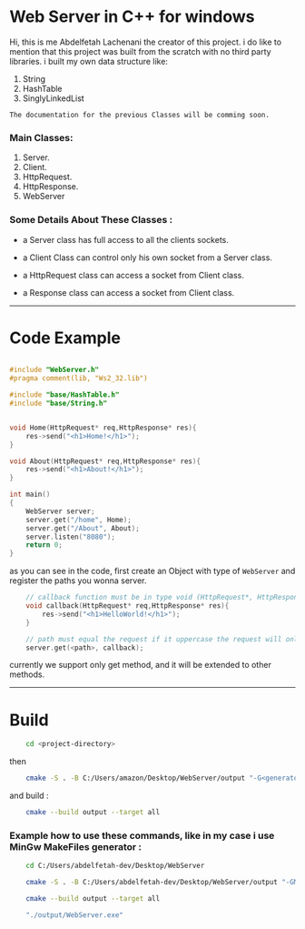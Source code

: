 # Web Server in C++ for windows

Hi, this is me Abdelfetah Lachenani the creator of this project.
i do like to mention that this project was built from the scratch with no third party libraries.
i built my own data structure like:
1. String
2. HashTable
3. SinglyLinkedList

`The documentation for the previous Classes will be comming soon.`

### Main Classes:
1. Server.
2. Client.
3. HttpRequest.
4. HttpResponse.
5. WebServer

### Some Details About These Classes :
- a Server class has full access to all the clients sockets.

- a Client Class can control only his own socket from a Server class.

- a HttpRequest class can access a socket from Client class.

- a Response class can access a socket from Client class.

---

# Code Example

```c++

#include "WebServer.h"
#pragma comment(lib, "Ws2_32.lib")

#include "base/HashTable.h"
#include "base/String.h"


void Home(HttpRequest* req,HttpResponse* res){
    res->send("<h1>Home!</h1>");
}

void About(HttpRequest* req,HttpResponse* res){
    res->send("<h1>About!</h1>");
}

int main()
{
    WebServer server;
    server.get("/home", Home);
    server.get("/About", About);
    server.listen("8080");
    return 0;
}


```

as you can see in the code, first create an Object with type of `WebServer` and register the paths you wonna server.

```c++
    // callback function must be in type void (HttpRequest*, HttpResponse*)
    void callback(HttpRequest* req,HttpResponse* res){
        res->send("<h1>HelloWorld!</h1>");
    }

    // path must equal the request if it uppercase the request will only apply to uppercase and the same for lower case and must start with '/' character
    server.get(<path>, callback);
```


currently we support only get method, and it will be extended to other methods.


---
# Build

```bash
    cd <project-directory>
```

then

```bash
    cmake -S . -B C:/Users/amazon/Desktop/WebServer/output "-G<generator>" "-DCMAKE_BUILD_TYPE:STRING=Debug" "-DCMAKE_C_COMPILER:STRING=<c-compile-path>" "-DCMAKE_CXX_COMPILER:STRING=<cpp-compile-path>"
```
and build :
```bash
    cmake --build output --target all
```

### Example how to use these commands, like in my case i use MinGw MakeFiles generator :

```bash
    cd C:/Users/abdelfetah-dev/Desktop/WebServer
```

```bash
    cmake -S . -B C:/Users/abdelfetah-dev/Desktop/WebServer/output "-GMinGW Makefiles" "-DCMAKE_BUILD_TYPE:STRING=Debug" "-DCMAKE_C_COMPILER:STRING=C:/Program Files/CodeBlocks/MinGW/bin/gcc.exe" "-DCMAKE_CXX_COMPILER:STRING=C:/Program Files/CodeBlocks/MinGW/bin/g++.exe"
```

```bash
    cmake --build output --target all
```

```bash
    "./output/WebServer.exe"
```



